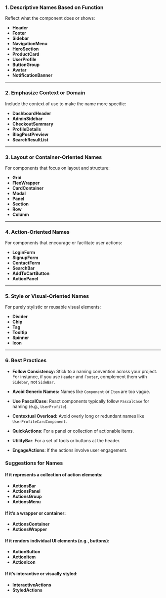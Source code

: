 
### **1. Descriptive Names Based on Function**

Reflect what the component does or shows:

- **Header**
- **Footer**
- **Sidebar**
- **NavigationMenu**
- **HeroSection**
- **ProductCard**
- **UserProfile**
- **ButtonGroup**
- **Avatar**
- **NotificationBanner**

---

### **2. Emphasize Context or Domain**

Include the context of use to make the name more specific:

- **DashboardHeader**
- **AdminSidebar**
- **CheckoutSummary**
- **ProfileDetails**
- **BlogPostPreview**
- **SearchResultList**

---

### **3. Layout or Container-Oriented Names**

For components that focus on layout and structure:

- **Grid**
- **FlexWrapper**
- **CardContainer**
- **Modal**
- **Panel**
- **Section**
- **Row**
- **Column**

---

### **4. Action-Oriented Names**

For components that encourage or facilitate user actions:

- **LoginForm**
- **SignupForm**
- **ContactForm**
- **SearchBar**
- **AddToCartButton**
- **ActionPanel**

---

### **5. Style or Visual-Oriented Names**

For purely stylistic or reusable visual elements:

- **Divider**
- **Chip**
- **Tag**
- **Tooltip**
- **Spinner**
- **Icon**

---

### **6. Best Practices**

- **Follow Consistency:** Stick to a naming convention across your project. For instance, if you use `Header` and `Footer`, complement them with `Sidebar`, not `SideBar`.
- **Avoid Generic Names:** Names like `Component` or `Item` are too vague.
- **Use PascalCase:** React components typically follow `PascalCase` for naming (e.g., `UserProfile`).
- **Contextual Overload:** Avoid overly long or redundant names like `UserProfileCardComponent`.


- **QuickActions**: For a panel or collection of actionable items.
- **UtilityBar**: For a set of tools or buttons at the header.
- **EngageActions**: If the actions involve user engagement.


### **Suggestions for Names**

#### **If it represents a collection of action elements:**

- **ActionsBar**
- **ActionsPanel**
- **ActionsGroup**
- **ActionsMenu**

#### **If it’s a wrapper or container:**

- **ActionsContainer**
- **ActionsWrapper**

#### **If it renders individual UI elements (e.g., buttons):**

- **ActionButton**
- **ActionItem**
- **ActionIcon**

#### **If it’s interactive or visually styled:**

- **InteractiveActions**
- **StyledActions**